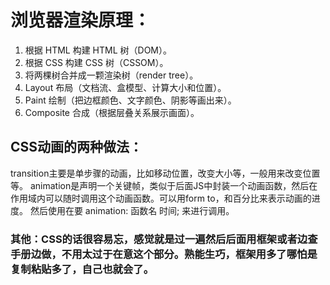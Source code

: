 # 浏览器渲染原理：
1. 根据 HTML 构建 HTML 树（DOM）。
2. 根据 CSS 构建 CSS 树（CSSOM）。
3. 将两棵树合并成一颗渲染树（render tree）。
4. Layout 布局（文档流、盒模型、计算大小和位置）。
5. Paint 绘制（把边框颜色、文字颜色、阴影等画出来）。
6. Composite 合成（根据层叠关系展示画面）。

## CSS动画的两种做法：
transition主要是单步骤的动画，比如移动位置，改变大小等，一般用来改变位置等。
animation是声明一个关键帧，类似于后面JS中封装一个动画函数，然后在作用域内可以随时调用这个动画函数。可以用form to，和百分比来表示动画的进度。
然后使用在要 animation: 函数名 时间; 来进行调用。

### 其他：CSS的话很容易忘，感觉就是过一遍然后后面用框架或者边查手册边做，不用太过于在意这个部分。熟能生巧，框架用多了哪怕是复制粘贴多了，自己也就会了。
